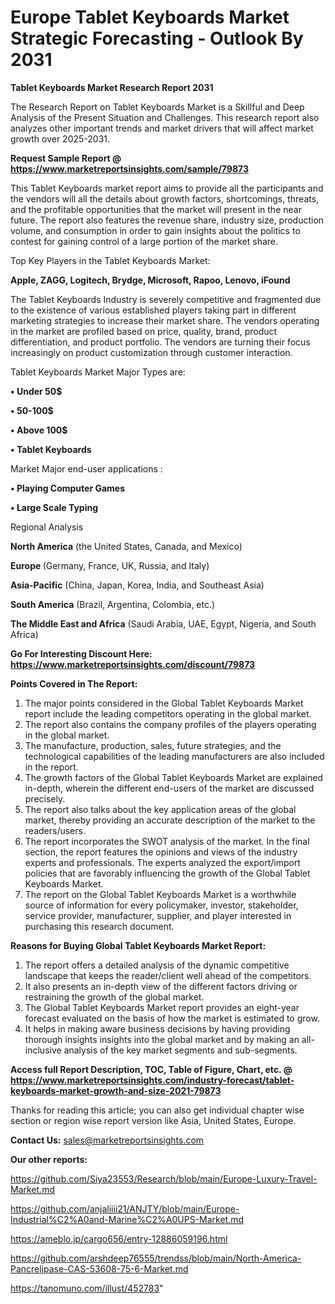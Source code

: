 # Europe Tablet Keyboards Market Strategic Forecasting - Outlook By 2031

<strong>Tablet Keyboards Market Research Report 2031</strong>

The Research Report on Tablet Keyboards Market is a Skillful and Deep Analysis of the Present Situation and Challenges. This research report also analyzes other important trends and market drivers that will affect market growth over 2025-2031.

<strong>Request Sample Report @ <a href=https://www.marketreportsinsights.com/sample/79873>https://www.marketreportsinsights.com/sample/79873</a></strong>

This Tablet Keyboards market report aims to provide all the participants and the vendors will all the details about growth factors, shortcomings, threats, and the profitable opportunities that the market will present in the near future. The report also features the revenue share, industry size, production volume, and consumption in order to gain insights about the politics to contest for gaining control of a large portion of the market share.

Top Key Players in the Tablet Keyboards Market:

<strong>Apple, ZAGG, Logitech, Brydge, Microsoft, Rapoo, Lenovo, iFound</strong>

The Tablet Keyboards Industry is severely competitive and fragmented due to the existence of various established players taking part in different marketing strategies to increase their market share. The vendors operating in the market are profiled based on price, quality, brand, product differentiation, and product portfolio. The vendors are turning their focus increasingly on product customization through customer interaction.

Tablet Keyboards Market Major Types are:

<strong>• Under 50$

• 50-100$

• Above 100$

• Tablet Keyboards</strong>

Market Major end-user applications :

<strong>• Playing Computer Games

• Large Scale Typing</strong>

Regional Analysis

</u><strong><b>North America</b></strong> (the United States, Canada, and Mexico)

<strong><b>Europe </b></strong>(Germany, France, UK, Russia, and Italy)

<strong><b>Asia-Pacific</b></strong> (China, Japan, Korea, India, and Southeast Asia)

<strong><b>South America</b></strong> (Brazil, Argentina, Colombia, etc.)

<strong><b>The Middle East and Africa</b></strong> (Saudi Arabia, UAE, Egypt, Nigeria, and South Africa)

<strong>Go For Interesting Discount Here: <a href=https://www.marketreportsinsights.com/discount/79873>https://www.marketreportsinsights.com/discount/79873</a></strong>

<strong>Points Covered in The Report:</strong>
<ol>
  <li>The major points considered in the Global Tablet Keyboards Market report include the leading competitors operating in the global market.</li>
  <li>The report also contains the company profiles of the players operating in the global market.</li>
  <li>The manufacture, production, sales, future strategies, and the technological capabilities of the leading manufacturers are also included in the report.</li>
  <li>The growth factors of the Global Tablet Keyboards Market are explained in-depth, wherein the different end-users of the market are discussed precisely.</li>
  <li>The report also talks about the key application areas of the global market, thereby providing an accurate description of the market to the readers/users.</li>
  <li>The report incorporates the SWOT analysis of the market. In the final section, the report features the opinions and views of the industry experts and professionals. The experts analyzed the export/import policies that are favorably influencing the growth of the Global Tablet Keyboards Market.</li>
  <li>The report on the Global Tablet Keyboards Market is a worthwhile source of information for every policymaker, investor, stakeholder, service provider, manufacturer, supplier, and player interested in purchasing this research document.</li>
</ol>
<strong>Reasons for Buying Global Tablet Keyboards Market Report:</strong>

<ol>
  <li>The report offers a detailed analysis of the dynamic competitive landscape that keeps the reader/client well ahead of the competitors.</li>
  <li>It also presents an in-depth view of the different factors driving or restraining the growth of the global market.</li>
  <li>The Global Tablet Keyboards Market report provides an eight-year forecast evaluated on the basis of how the market is estimated to grow.</li>
  <li>It helps in making aware business decisions by having providing thorough insights insights into the global market and by making an all-inclusive analysis of the key market segments and sub-segments.</li>
</ol>
<strong>Access full Report Description, TOC, Table of Figure, Chart, etc. @ <a href=https://www.marketreportsinsights.com/industry-forecast/tablet-keyboards-market-growth-and-size-2021-79873>https://www.marketreportsinsights.com/industry-forecast/tablet-keyboards-market-growth-and-size-2021-79873</a></strong>


Thanks for reading this article; you can also get individual chapter wise section or region wise report version like Asia, United States, Europe.

<strong>Contact Us:</strong>
sales@marketreportsinsights.com

<strong>Our other reports:</strong>

<a href=https://github.com/Siya23553/Research/blob/main/Europe-Luxury-Travel-Market.md>https://github.com/Siya23553/Research/blob/main/Europe-Luxury-Travel-Market.md</a>

<a href=https://github.com/anjaliiii21/ANJTY/blob/main/Europe-Industrial%C2%A0and-Marine%C2%A0UPS-Market.md>https://github.com/anjaliiii21/ANJTY/blob/main/Europe-Industrial%C2%A0and-Marine%C2%A0UPS-Market.md</a>

<a href=https://ameblo.jp/cargo656/entry-12886059196.html>https://ameblo.jp/cargo656/entry-12886059196.html</a>

<a href=https://github.com/arshdeep76555/trendss/blob/main/North-America-Pancrelipase-CAS-53608-75-6-Market.md>https://github.com/arshdeep76555/trendss/blob/main/North-America-Pancrelipase-CAS-53608-75-6-Market.md</a>

<a href=https://tanomuno.com/illust/452783>https://tanomuno.com/illust/452783</a>"
